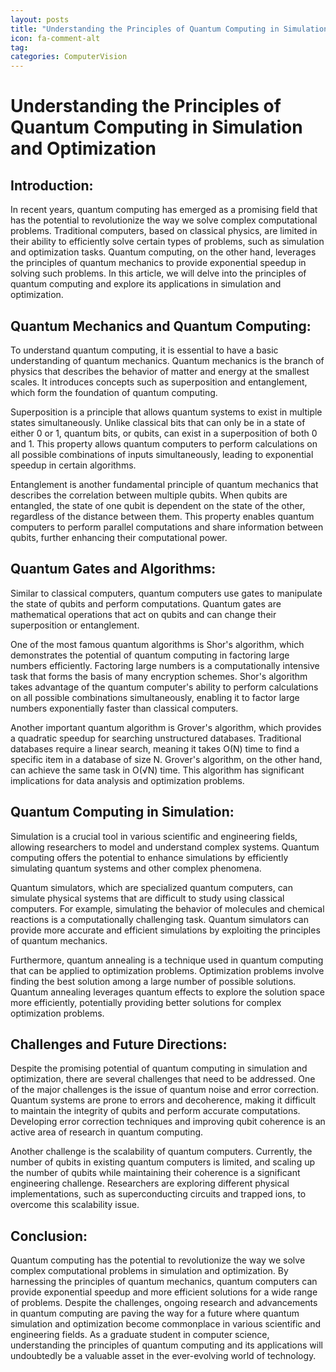 ```yaml
---
layout: posts
title: "Understanding the Principles of Quantum Computing in Simulation and Optimization"
icon: fa-comment-alt
tag:      
categories: ComputerVision
---
```



# Understanding the Principles of Quantum Computing in Simulation and Optimization

## Introduction:

In recent years, quantum computing has emerged as a promising field that has the potential to revolutionize the way we solve complex computational problems. Traditional computers, based on classical physics, are limited in their ability to efficiently solve certain types of problems, such as simulation and optimization tasks. Quantum computing, on the other hand, leverages the principles of quantum mechanics to provide exponential speedup in solving such problems. In this article, we will delve into the principles of quantum computing and explore its applications in simulation and optimization.

## Quantum Mechanics and Quantum Computing:

To understand quantum computing, it is essential to have a basic understanding of quantum mechanics. Quantum mechanics is the branch of physics that describes the behavior of matter and energy at the smallest scales. It introduces concepts such as superposition and entanglement, which form the foundation of quantum computing.

Superposition is a principle that allows quantum systems to exist in multiple states simultaneously. Unlike classical bits that can only be in a state of either 0 or 1, quantum bits, or qubits, can exist in a superposition of both 0 and 1. This property allows quantum computers to perform calculations on all possible combinations of inputs simultaneously, leading to exponential speedup in certain algorithms.

Entanglement is another fundamental principle of quantum mechanics that describes the correlation between multiple qubits. When qubits are entangled, the state of one qubit is dependent on the state of the other, regardless of the distance between them. This property enables quantum computers to perform parallel computations and share information between qubits, further enhancing their computational power.

## Quantum Gates and Algorithms:

Similar to classical computers, quantum computers use gates to manipulate the state of qubits and perform computations. Quantum gates are mathematical operations that act on qubits and can change their superposition or entanglement.

One of the most famous quantum algorithms is Shor's algorithm, which demonstrates the potential of quantum computing in factoring large numbers efficiently. Factoring large numbers is a computationally intensive task that forms the basis of many encryption schemes. Shor's algorithm takes advantage of the quantum computer's ability to perform calculations on all possible combinations simultaneously, enabling it to factor large numbers exponentially faster than classical computers.

Another important quantum algorithm is Grover's algorithm, which provides a quadratic speedup for searching unstructured databases. Traditional databases require a linear search, meaning it takes O(N) time to find a specific item in a database of size N. Grover's algorithm, on the other hand, can achieve the same task in O(√N) time. This algorithm has significant implications for data analysis and optimization problems.

## Quantum Computing in Simulation:

Simulation is a crucial tool in various scientific and engineering fields, allowing researchers to model and understand complex systems. Quantum computing offers the potential to enhance simulations by efficiently simulating quantum systems and other complex phenomena.

Quantum simulators, which are specialized quantum computers, can simulate physical systems that are difficult to study using classical computers. For example, simulating the behavior of molecules and chemical reactions is a computationally challenging task. Quantum simulators can provide more accurate and efficient simulations by exploiting the principles of quantum mechanics.

Furthermore, quantum annealing is a technique used in quantum computing that can be applied to optimization problems. Optimization problems involve finding the best solution among a large number of possible solutions. Quantum annealing leverages quantum effects to explore the solution space more efficiently, potentially providing better solutions for complex optimization problems.

## Challenges and Future Directions:

Despite the promising potential of quantum computing in simulation and optimization, there are several challenges that need to be addressed. One of the major challenges is the issue of quantum noise and error correction. Quantum systems are prone to errors and decoherence, making it difficult to maintain the integrity of qubits and perform accurate computations. Developing error correction techniques and improving qubit coherence is an active area of research in quantum computing.

Another challenge is the scalability of quantum computers. Currently, the number of qubits in existing quantum computers is limited, and scaling up the number of qubits while maintaining their coherence is a significant engineering challenge. Researchers are exploring different physical implementations, such as superconducting circuits and trapped ions, to overcome this scalability issue.

## Conclusion:

Quantum computing has the potential to revolutionize the way we solve complex computational problems in simulation and optimization. By harnessing the principles of quantum mechanics, quantum computers can provide exponential speedup and more efficient solutions for a wide range of problems. Despite the challenges, ongoing research and advancements in quantum computing are paving the way for a future where quantum simulation and optimization become commonplace in various scientific and engineering fields. As a graduate student in computer science, understanding the principles of quantum computing and its applications will undoubtedly be a valuable asset in the ever-evolving world of technology.